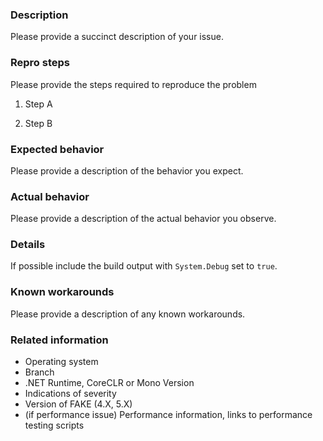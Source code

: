### Description

Please provide a succinct description of your issue.

### Repro steps

Please provide the steps required to reproduce the problem

1. Step A

2. Step B

### Expected behavior

Please provide a description of the behavior you expect.

### Actual behavior

Please provide a description of the actual behavior you observe. 

### Details

If possible include the build output with `System.Debug` set to `true`.

### Known workarounds

Please provide a description of any known workarounds.

### Related information 

* Operating system
* Branch
* .NET Runtime, CoreCLR or Mono Version
* Indications of severity
* Version of FAKE (4.X, 5.X)
* (if performance issue) Performance information, links to performance testing scripts
